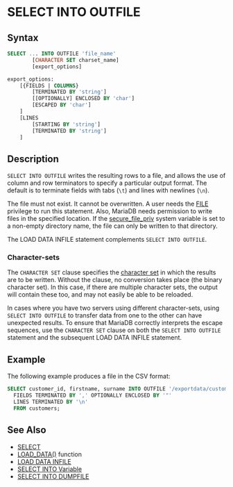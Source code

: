 # SELECT INTO OUTFILE

## Syntax

```sql
SELECT ... INTO OUTFILE 'file_name'
        [CHARACTER SET charset_name]
        [export_options]

export_options:
    [{FIELDS | COLUMNS}
        [TERMINATED BY 'string']
        [[OPTIONALLY] ENCLOSED BY 'char']
        [ESCAPED BY 'char']
    ]
    [LINES
        [STARTING BY 'string']
        [TERMINATED BY 'string']
    ]
```

## Description

`SELECT INTO OUTFILE` writes the resulting rows to a file, and allows the use of column and row terminators to specify a particular output format. The default is to terminate fields with tabs (`\t`) and lines with newlines (`\n`).

The file must not exist. It cannot be overwritten. A user needs the [FILE](/kb/en/grant/#global-privileges) privilege to run this statement. Also, MariaDB needs permission to write files in the specified location. If the [secure_file_priv](/kb/en/server-system-variables/#secure_file_priv) system variable is set to a non-empty directory name, the file can only be written to that directory.

The <a undefined>LOAD DATA INFILE</a> statement complements `SELECT INTO OUTFILE`.

### Character-sets

The `CHARACTER SET` clause specifies the [character set](/kb/en/data-types-character-sets-and-collations/) in which the results are to be written. Without the clause, no conversion takes place (the binary character set). In this case, if there are multiple character sets, the output will contain these too, and may not easily be able to be reloaded.

In cases where you have two servers using different character-sets, using `SELECT INTO OUTFILE` to transfer data from one to the other can have unexpected results.  To ensure that MariaDB correctly interprets the escape sequences, use the `CHARACTER SET` clause on both the `SELECT INTO OUTFILE` statement and the subsequent <a undefined>LOAD DATA INFILE</a> statement.

## Example

The following example produces a file in the CSV format:

```sql
SELECT customer_id, firstname, surname INTO OUTFILE '/exportdata/customers.txt'
  FIELDS TERMINATED BY ',' OPTIONALLY ENCLOSED BY '"'
  LINES TERMINATED BY '\n'
  FROM customers;
```

## See Also

- [SELECT](/sql-statements-structure/sql-statements/data-manipulation/selecting-data/select/)
- [LOAD_DATA()](/built-in-functions/string-functions/load_file/) function
- [LOAD DATA INFILE](/kb/en/load-data-infile/)
- [SELECT INTO Variable](/kb/en/select-into-variable/)
- [SELECT INTO DUMPFILE](/sql-statements-structure/sql-statements/data-manipulation/selecting-data/select-into-dumpfile/)
